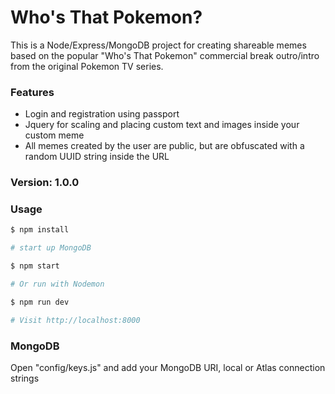 # Who's That Pokemon?

This is a Node/Express/MongoDB project for creating shareable memes based on the popular "Who's That Pokemon" commercial break outro/intro from the original Pokemon TV series.

### Features

* Login and registration using passport
* Jquery for scaling and placing custom text and images inside your custom meme
* All memes created by the user are public, but are obfuscated with a random UUID string inside the URL

### Version: 1.0.0

### Usage

```sh
$ npm install
```

```sh
# start up MongoDB

$ npm start

# Or run with Nodemon

$ npm run dev

# Visit http://localhost:8000
```

### MongoDB

Open "config/keys.js" and add your MongoDB URI, local or Atlas connection strings
